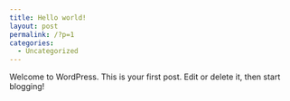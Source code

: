 ```yaml
---
title: Hello world!
layout: post
permalink: /?p=1
categories:
  - Uncategorized
---
```

Welcome to WordPress. This is your first post. Edit or delete it, then start blogging!